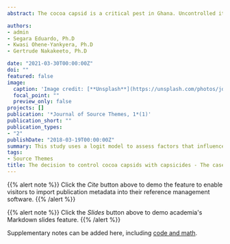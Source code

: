 ```yaml
---
abstract: The cocoa capsid is a critical pest in Ghana. Uncontrolled it can cause up to about 30 percent cocoa yield loss, directly affecting the livelihoods of about 800,000 cocoa farmers in southern Ghana. This study uses a logit model to estimate the magnitudes of the effects of the factors that influence the adoption of capsicide by cocoa producers in the Sekyere Area, Ashanti Region, Ghana. It uses a survey data collected by the Ghana Sustainable Cocoa Competitive Systems, Accra, Ghana, on active cocoa producers in the study area in the 2006/2007 cocoa production season. Our results show that producer’s farming experience, producer’s engagement in off-farm economic activities, producer’s access to credit, extension visit, cocoa output, producer’s age, and membership in a farmers’ group are likely to influence cocoa farmers’ decision to adopt capsicide. The results could help Ghana manage cocoa capsid efficiently. [Click to see publication](https://storage.internationalscholarsjournals.org/?id=721183530154945444.pdf&op=1)

authors:
- admin
- Segara Eduardo, Ph.D
- Kwasi Ohene-Yankyera, Ph.D
- Gertrude Nakakeeto, Ph.D

date: "2021-03-30T00:00:00Z"
doi: ""
featured: false
image:
  caption: 'Image credit: [**Unsplash**](https://unsplash.com/photos/jdD8gXaTZsc)'
  focal_point: ""
  preview_only: false
projects: []
publication: '*Journal of Source Themes, 1*(1)'
publication_short: ""
publication_types:
- "2"
publishDate: "2018-03-19T00:00:00Z"
summary: This study uses a logit model to assess factors that influence the adoption of capsicide by cocoa producers in the Sekyere Area, Ashanti Region, Ghana. Our results show that producer’s farming experience, producer’s engagement in off-farm economic activities, producer’s access to credit, extension visit, cocoa output, producer’s age, and membership in a farmers’ group are likely to influence cocoa farmers’ decision to adopt capsicide. The results could help Ghana manage cocoa capsid efficiently.
tags:
- Source Themes
title: The decision to control cocoa capsids with capsicides - The case of cocoa producers in the Sekyere Area, Ashanti Region, Ghana
---
```


{{% alert note %}}
Click the *Cite* button above to demo the feature to enable visitors to import publication metadata into their reference management software.
{{% /alert %}}

{{% alert note %}}
Click the *Slides* button above to demo academia's Markdown slides feature.
{{% /alert %}}

Supplementary notes can be added here, including [code and math](https://sourcethemes.com/academic/docs/writing-markdown-latex/).


